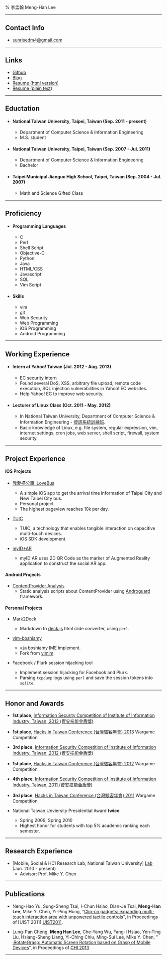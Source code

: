 % 李孟翰 Meng-Han Lee


------------------------------------------------------------


Contact Info
------------

- <sunrisedm4@gmail.com>


------------------------------------------------------------


Links
-----

- [Github](http://github.com/dm4)
- [Blog](http://blog.dm4.tw)
- [Resume (html version)](http://resume.dm4.tw)
- [Resume (plain text)](http://resume.dm4.tw/Resume.md)


------------------------------------------------------------


Eductation
----------

- ####  National Taiwan University, Taipei, Taiwan (Sep. 2011 - present)
    *   Department of Computer Science &
        Information Engineering
    *   M.S. student

- ####  National Taiwan University, Taipei, Taiwan (Sep. 2007 - Jul. 2011)
    *   Department of Computer Science & Information Engineering
    *   Bachelor

- ####  Taipei Municipal Jianguo High School, Taipei, Taiwan (Sep. 2004 - Jul. 2007)
    *   Math and Science Gifted Class


------------------------------------------------------------


Proficiency
-----------

- #### Programming Languages
    -   C
    -   Perl
    -   Shell Script
    -   Objective-C
    -   Python
    -   Java
    -   HTML/CSS
    -   Javascript
    -   SQL
    -   Vim Script

- #### Skills
    -   vim
    -   git
    -   Web Security
    -   Web Programming
    -   iOS Programming
    -   Android Programming


------------------------------------------------------------


Working Experience
------------------

- ####  Intern at Yahoo! Taiwan (Jul. 2012 - Aug. 2013)
    *   EC security intern
    *   Found several DoS, XSS, arbitrary file upload,
        remote code execution, SQL injection vulnerabilities
        in Yahoo! EC websites.
    *   Help Yahoo! EC to improve web security.

- ####  Lecturer of Linux Class (Oct. 2011 - May. 2012)
    *   In National Taiwan University, Department of
        Computer Science & Information Engineering -
        [資訊系統訓練班][NTU CSIE Train].
    *   Basic knowledge of Linux, e.g. file system,
        regular expression, vim, internet settings,
        cron jobs, web server, shell script, firewall,
        system security.


------------------------------------------------------------


Project Experience
------------------

#### iOS Projects

-   [我愛搭公車 iLoveBus][iLoveBus]
    *   A simple iOS app to get the arrival time
        information of Taipei City and New Taipei
        City bus.
    *   Personal project.
    *   The highest pageview reaches 10k per day.

-   [TUIC][TUIC]
    *   TUIC, a technology that enables tangible
        interaction on capacitive multi-touch devices.
    *   iOS SDK development.

-   [myID+AR][myID AR]
    *   myID AR uses 2D QR Code as the marker of
        Augmented Reality application to construct
        the social AR app.

#### Android Projects

-   [ContentProvider Analysis][contentprovider-androguard]
    *   Static analysis scripts about ContentProvider using
        [Androguard][androguard] framework.

#### Personal Projects

-   [Mark2Deck][Mark2Deck]
    *   Markdown to [deck.js][deck.js] html slide
        converter, using `perl`.

-   [vim-boshiamy][vim-boshiamy]
    *   `vim` boshiamy IME implement.
    *   Fork from [vimim][vimim].

-   Facebook / Plurk session hijacking tool
    *   Implement session hijacking for Facebook and
        Plurk.
    *   Parsing `tcpdump` logs using `perl` and save the
        session tokens into `sqlite`.


------------------------------------------------------------


Honor and Awards
----------------

-   __1st place__, [Information Security Competition
    of Institute of Information Industry, Taiwan,
    2013 (資安技能金盾獎)][Gold Shield 2013]

-   __1st place__, [Hacks in Taiwan Conference (台灣駭客年會)
    2013][HIT2013] Wargame Competition

-   __3rd place__, [Information Security Competition
    of Institute of Information Industry, Taiwan,
    2012 (資安技能金盾獎)][Gold Shield 2012]

-   __1st place__, [Hacks in Taiwan Conference (台灣駭客年會)
    2012][HIT2012] Wargame Competition

-   __4th place__, [Information Security Competition
    of Institute of Information Industry, Taiwan,
    2011 (資安技能金盾獎)][Gold Shield 2011]

-   __3rd place__, [Hacks in Taiwan Conference (台灣駭客年會)
    2011][HIT2011] Wargame Competition

-   National Taiwan Unviersity Presidential Award __twice__
    *   Spring 2009, Spring 2010
    *   Highest honor for students with top 5%
        academic ranking each semester.


------------------------------------------------------------


Research Experience
-------------------

-   [Mobile, Social & HCI Research Lab, National Taiwan University]
    [Lab] (Jun. 2010 - present)
    *   Advisor: Prof. Mike Y. Chen


------------------------------------------------------------


Publications
------------

-   Neng-Hao Yu, Sung-Sheng Tsai, I-Chun Hsiao,
    Dian-Je Tsai, __Meng-Han Lee__, Mike Y. Chen,
    Yi-Ping Hung, "[Clip-on gadgets: expanding multi-
    touch interaction area with unpowered tactile
    controls][Clip-on]", in Proceedings of [UIST 2011]
    [UIST2011].

-   Lung-Pan Cheng, __Meng Han Lee__, Che-Yang Wu,
    Fang-I Hsiao, Yen-Ting Liu, Hsiang-Sheng Liang,
    Yi-Ching Chiu, Ming-Sui Lee, Mike Y. Chen, "[
    iRotateGrasp: Automatic Screen Rotation based
    on Grasp of Mobile Devices][iRotateGrasp]", in
    Proceedings of [CHI 2013][CHI2013]


------------------------------------------------------------

[TUIC]:             http://tuic.tw
[Mark2Deck]:        https://github.com/dm4/Mark2Deck
[iLoveBus]:         http://itunes.apple.com/il/app//id428918574?mt=8
[myID AR]:          http://itunes.apple.com/us/app/myid%20ar/id432286892?mt=8
[deck.js]:          http://imakewebthings.github.com/deck.js/
[Lab]:              http://ntumobile.org
[Clip-on]:          http://dl.acm.org/citation.cfm?id=2047243
[UIST2011]:         http://www.acm.org/uist/uist2011/
[Gold Shield 2011]: http://security.cisanet.org.tw/
[Gold Shield 2012]: http://is.w18.noonspace.tw/main/modules/MySpace/index.php?sn=is&pg=ZC120
[Gold Shield 2013]: https://security.cisanet.org.tw/
[HIT2011]:          http://hitcon.org/2011
[HIT2012]:          http://hitcon.org/2012
[HIT2013]:          http://hitcon.org/2012
[vimim]:            https://code.google.com/p/vimim/
[vim-boshiamy]:     https://github.com/dm4/vim-boshiamy
[CHI2013]:          http://chi2013.acm.org/
[NTU CSIE Train]:   http://www.csie.ntu.edu.tw/train/
[androguard]:       https://code.google.com/p/androguard/
[contentprovider-androguard]: https://github.com/dm4/contentprovider-androguard
[iRotateGrasp]:     http://dl.acm.org/citation.cfm?id=2380305
